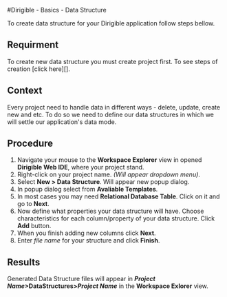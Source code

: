 #Dirigible - Basics - Data Structure

To create data structure for your Dirigible application follow steps bellow.

## Requirment

To create new data structure you must create project first. To see steps of creation [click here][].

## Context

Every project need to handle data in different ways - delete, update, create new and etc. To do so we need to define our data structures in which we will settle our application's data mode.

## Procedure

1. Navigate your mouse to the **Workspace Explorer** view in opened **Dirigible Web IDE**, where your project stand.
2. Right-click on your project name. *(Will appear dropdown menu)*.
3. Select **New > Data Structure**. Will appear new popup dialog.
4. In popup dialog select from **Avaliable Templates**.
5. In most cases you may need **Relational Database Table**. Click on it and go to **Next**.
6. Now define what properties your data structure will have. Choose characteristics for each column/property of your data structure. Click **Add** button.
7. When you finish adding new columns click **Next**.
8. Enter *file name* for your structure and click **Finish**.

## Results

Generated Data Structure files will appear in <b>*Project Name*>DataStructures>*Project Name*</b> in the **Workspace Exlorer** view.

